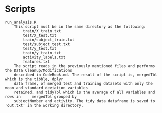 # Scripts
	run_analysis.R
		This script must be in the same directory as the following:
			train/X_train.txt
			test/X_test.txt
			train/subject_train.txt
			test/subject_test.txt
			test/y_test.txt
			train/y_train.txt
			activity_labels.txt
			features.txt
		The script reads in the previously mentioned files and performs the Data Cleanup/Modifications
		described in CodeBook.md. The result of the script is, mergedTbl which is the tibble, dplyr 
		data frame, of merged test and training datasets with only the mean and standard deviation variables
		retained, and tidyTbl which is the average of all variables and rows in		mergedTbl grouped by 
		subjectNumber and activity. The tidy data dataframe is saved to 'out.txt' in the working directory.
